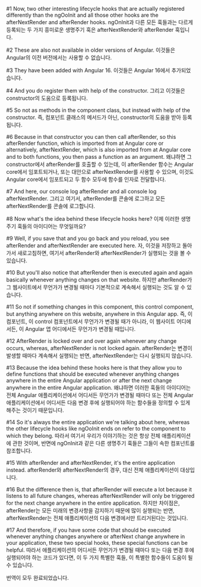 #1
Now, two other interesting lifecycle hooks
that are actually registered differently
than the ngOoInit and all those other hooks
are the afterNextRender and afterRender hooks.
ngOnInit과 다른 모든 훅들과는
다르게 등록되는
두 가지 흥미로운 생명주기 훅은
afterNextRender와 afterRender 훅입니다.

#2
These are also not available in older versions of Angular.
이것들은 Angular의 이전 버전에서는 사용할 수 없습니다.

#3
They have been added with Angular 16.
이것들은 Angular 16에서 추가되었습니다.

#4
And you do register them with help of the constructor.
그리고 이것들은 constructor의 도움으로 등록됩니다.

#5
So not as methods in the component class,
but instead with help of the constructor.
즉, 컴포넌트 클래스의 메서드가 아닌,
constructor의 도움을 받아 등록됩니다.

#6
Because in that constructor you can then call afterRender,
so this afterRender function,
which is imported from at Angular core
or alternatively, afterNextRender,
which is also imported from at Angular core
and to both functions,
you then pass a function as an argument.
왜냐하면 그 constructor에서 afterRender를 호출할 수 있는데,
이 afterRender 함수는
Angular core에서 임포트되거나,
또는 대안으로 afterNextRender를 사용할 수 있으며,
이것도 Angular core에서 임포트되고
두 함수 모두에
함수를 인자로 전달합니다.

#7
And here,
our console log afterRender
and all console log afterNextRender.
그리고 여기서,
afterRender를 콘솔에 로그하고
모든 afterNextRender를 콘솔에 로그합니다.

#8
Now what's the idea behind these lifecycle hooks here?
이제 이러한 생명주기 훅들의 아이디어는 무엇일까요?

#9
Well, if you save that and you go back
and you reload,
you see afterRender and afterNextRender are executed here.
자, 이것을 저장하고 돌아가서
새로고침하면,
여기서 afterRender와 afterNextRender가 실행되는 것을 볼 수 있습니다.

#10
But you'll also notice that afterRender
then is executed again and again
basically whenever anything changes on that website.
하지만 afterRender가
그 웹사이트에서 무언가가 변경될 때마다
기본적으로 계속해서 실행되는 것도 알 수 있습니다.

#11
So not if something changes in this component,
this control component,
but anything anywhere on this website,
anywhere in this Angular app.
즉, 이 컴포넌트,
이 control 컴포넌트에서 무언가가 변경될 때가 아니라,
이 웹사이트 어디에서든,
이 Angular 앱 어디에서든 무언가가 변경될 때입니다.

#12
AfterRender is locked over and over again
whenever any change occurs,
whereas, afterNextRender is not locked again.
afterRender는 변경이 발생할 때마다
계속해서 실행되는 반면,
afterNextRender는 다시 실행되지 않습니다.

#13
Because the idea behind these hooks here
is that they allow you to define functions
that should be executed
whenever anything changes anywhere
in the entire Angular application
or after the next change
anywhere in the entire Angular application.
왜냐하면 이러한 훅들의 아이디어는
전체 Angular 애플리케이션에서
어디서든 무언가가 변경될 때마다
또는 전체 Angular 애플리케이션에서
어디서든 다음 변경 후에
실행되어야 하는 함수들을
정의할 수 있게 해주는 것이기 때문입니다.

#14
So it's always the entire application
we're talking about here,
whereas the other lifecycle hooks like ngOoInit ends on
refer to the component to which they belong.
따라서 여기서 우리가 이야기하는 것은
항상 전체 애플리케이션에 관한 것이며,
반면에 ngOnInit과 같은 다른 생명주기 훅들은
그들이 속한 컴포넌트를 참조합니다.

#15
With afterRender and afterNextRender,
it's the entire application instead.
afterRender와 afterNextRender의 경우,
대신 전체 애플리케이션이 대상입니다.

#16
But the difference then is,
that afterRender will execute a lot
because it listens to all future changes,
whereas afterNextRender will only be triggered
for the next change anywhere in the entire application.
하지만 차이점은,
afterRender는 모든 미래의 변경사항을
감지하기 때문에 많이 실행되는 반면,
afterNextRender는 전체 애플리케이션의
다음 변경에서만 트리거된다는 것입니다.

#17
And therefore, if you have some code
that should be executed
whenever anything changes anywhere
or afterNext change anywhere in your application,
these two special hooks,
these special functions can be helpful.
따라서 애플리케이션의 어디서든
무언가가 변경될 때마다
또는 다음 변경 후에
실행되어야 하는 코드가 있다면,
이 두 가지 특별한 훅들,
이 특별한 함수들이 도움이 될 수 있습니다.

번역이 모두 완료되었습니다.
